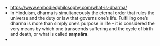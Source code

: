 - https://www.embodiedphilosophy.com/what-is-dharma/
- In Hinduism, dharma is simultaneously the eternal order that rules the universe and the duty or law that governs one’s life. Fulfilling one’s dharma is more than simply one’s purpose in life – it is considered the very means by which one transcends suffering and the cycle of birth and death, or what is called __saṃsāra__.
- 

